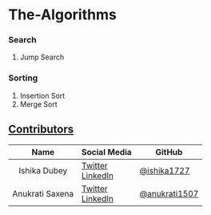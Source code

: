 # The-Algorithms

### Search
1. Jump Search

### Sorting
1. Insertion Sort
2. Merge Sort

## [Contributors](https://github.com/ishika1727/The-Algorithms/graphs/contributors) 

|      Name   |     Social Media   | GitHub |
|:-------------:|:-------------------|------------------|
| Ishika Dubey  |[Twitter](https://twitter.com/ishika1727) <br> [LinkedIn](https://www.linkedin.com/in/ishika1727/) | [@ishika1727](https://github.com/ishika1727/)      |
| Anukrati Saxena |[Twitter](https://twitter.com/ishika1727) <br> [LinkedIn](https://www.linkedin.com/in/anukrati1507/) | [@anukrati1507](https://github.com/anukrati1507/)  |
